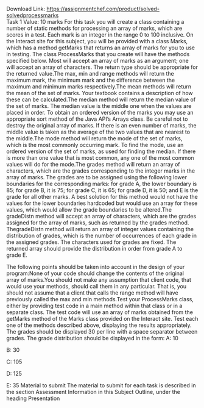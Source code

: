 Download Link: https://assignmentchef.com/product/solved-solvedprocessmarks
<br>
Task 1 Value: 10 marks For this task you will create a class containing a number of static methods for processing an array of marks, which are scores in a test. Each mark is an integer in the range 0 to 100 inclusive. On the Interact site for this subject, you will be provided with a class Marks, which has a method getMarks that returns an array of marks for you to use in testing. The class ProcessMarks that you create will have the methods specified below. Most will accept an array of marks as an argument; one will accept an array of characters. The return type should be appropriate for the returned value.The max, min and range methods will return the maximum mark, the minimum mark and the difference between the maximum and minimum marks respectively.The mean methods will return the mean of the set of marks. Your textbook contains a description of how these can be calculated.The median method will return the median value of the set of marks. The median value is the middle one when the values are placed in order. To obtain an ordered version of the marks you may use an appropriate sort method of the Java API’s Arrays class. Be careful not to destroy the original array of marks. If there is an even number of marks, the middle value is taken as the average of the two values that are nearest to the middle.The mode method will return the mode of the set of marks, which is the most commonly occurring mark. To find the mode, use an ordered version of the set of marks, as used for finding the median. If there is more than one value that is most common, any one of the most common values will do for the mode.The grades method will return an array of characters, which are the grades corresponding to the integer marks in the array of marks. The grades are to be assigned using the following lower boundaries for the corresponding marks: for grade A, the lower boundary is 85; for grade B, it is 75; for grade C, it is 65; for grade D, it is 50; and E is the grade for all other marks. A best solution for this method would not have the values for the lower boundaries hardcoded but would use an array for these values, which would allow the grade boundaries to be altered.The gradeDistn method will accept an array of characters, which are the grades assigned for the array of marks, such as returned by the grades method. ThegradeDistn method will return an array of integer values containing the distribution of grades, which is the number of occurrences of each grade in the assigned grades. The characters used for grades are fixed. The returned array should provide the distribution in order from grade A to grade E.

The following points should be taken into account in the design of your program:None of your code should change the contents of the original array of marks.You should not make any assumption that client code, that would use your methods, should call them in any particular. That is, you should not assume that a client that calls the range method will have previously called the max and min methods.Test your ProcessMarks class, either by providing test code in a main method within that class or in a separate class. The test code will use an array of marks obtained from the getMarks method of the Marks class provided on the Interact site. Test each one of the methods described above, displaying the results appropriately. The grades should be displayed 30 per line with a space separator between grades. The grade distribution should be displayed in the form: A: 10

B: 30

C: 105

D: 125

E: 35 Material to submit The material to submit for each task is described in the section Assessment Information in this Subject Outline, under the heading Presentation